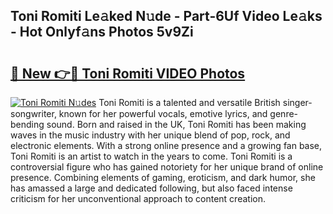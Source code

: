 ## Toni Romiti Le𝚊ked N𝚞de - Part-6Uf Video Le𝚊ks - Hot Onlyf𝚊ns Photos 5v9Zi

# <h2><a href="http://ab51658.deff.icu/?id=Toni+Romiti">🔗 New 👉🔴 Toni Romiti VIDEO Photos</a></h2>

[![Toni Romiti N𝚞des](https://i.imgur.com/rIISA9y.gif)](http://ab51658.deff.icu/?id=Toni+Romiti)
Toni Romiti is a talented and versatile British singer-songwriter, known for her powerful vocals, emotive lyrics, and genre-bending sound. Born and raised in the UK, Toni Romiti has been making waves in the music industry with her unique blend of pop, rock, and electronic elements. With a strong online presence and a growing fan base, Toni Romiti is an artist to watch in the years to come. Toni Romiti is a controversial figure who has gained notoriety for her unique brand of online presence. Combining elements of gaming, eroticism, and dark humor, she has amassed a large and dedicated following, but also faced intense criticism for her unconventional approach to content creation.
